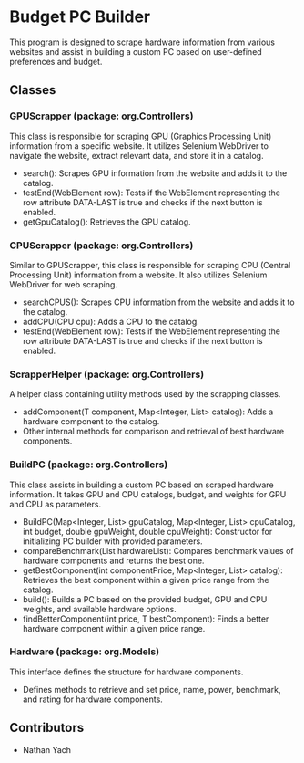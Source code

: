 # Budget PC Builder

This program is designed to scrape hardware information from various websites and assist in building a custom PC based on user-defined preferences and budget.

## Classes

### GPUScrapper (package: org.Controllers)

This class is responsible for scraping GPU (Graphics Processing Unit) information from a specific website. It utilizes Selenium WebDriver to navigate the website, extract relevant data, and store it in a catalog.

- search(): Scrapes GPU information from the website and adds it to the catalog.
- testEnd(WebElement row): Tests if the WebElement representing the row attribute DATA-LAST is true and checks if the next button is enabled.
- getGpuCatalog(): Retrieves the GPU catalog.

### CPUScrapper (package: org.Controllers)

Similar to GPUScrapper, this class is responsible for scraping CPU (Central Processing Unit) information from a website. It also utilizes Selenium WebDriver for web scraping.

- searchCPUS(): Scrapes CPU information from the website and adds it to the catalog.
- addCPU(CPU cpu): Adds a CPU to the catalog.
- testEnd(WebElement row): Tests if the WebElement representing the row attribute DATA-LAST is true and checks if the next button is enabled.

### ScrapperHelper (package: org.Controllers)

A helper class containing utility methods used by the scrapping classes.

- addComponent(T component, Map<Integer, List<T>> catalog): Adds a hardware component to the catalog.
- Other internal methods for comparison and retrieval of best hardware components.

### BuildPC (package: org.Controllers)

This class assists in building a custom PC based on scraped hardware information. It takes GPU and CPU catalogs, budget, and weights for GPU and CPU as parameters.

- BuildPC(Map<Integer, List<GPU>> gpuCatalog, Map<Integer, List<CPU>> cpuCatalog, int budget, double gpuWeight, double cpuWeight): Constructor for initializing PC builder with provided parameters.
- compareBenchmark(List<T> hardwareList): Compares benchmark values of hardware components and returns the best one.
- getBestComponent(int componentPrice, Map<Integer, List<T>> catalog): Retrieves the best component within a given price range from the catalog.
- build(): Builds a PC based on the provided budget, GPU and CPU weights, and available hardware options.
- findBetterComponent(int price, T bestComponent): Finds a better hardware component within a given price range.

### Hardware (package: org.Models)

This interface defines the structure for hardware components.

- Defines methods to retrieve and set price, name, power, benchmark, and rating for hardware components.

## Contributors

- Nathan Yach
